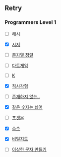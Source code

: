 ## Retry

### Programmers Level 1

- [ ] [해시](https://programmers.co.kr/learn/courses/30/lessons/42576)

- [x] [시저](https://programmers.co.kr/learn/courses/30/lessons/12926)

- [ ] [문자열 정렬](https://programmers.co.kr/learn/courses/30/lessons/12915)

- [ ] [다트게임](https://programmers.co.kr/learn/courses/30/lessons/17682
  )

- [ ] [K](https://programmers.co.kr/learn/courses/30/lessons/42748)

- [x] [직사각형](https://programmers.co.kr/learn/courses/30/lessons/86491)

- [ ] [존재하지 않는..](https://programmers.co.kr/learn/courses/30/lessons/86051
  )

- [x] [같은 숫자는 싫어](https://programmers.co.kr/learn/courses/30/lessons/12906)

- [ ] [포켓몬](https://programmers.co.kr/learn/courses/30/lessons/1845)

- [x] [소수](https://programmers.co.kr/learn/courses/30/lessons/12921)

- [x] [비밀지도](https://programmers.co.kr/learn/courses/30/lessons/17681)

- [ ] [이상한 문자 만들기](https://programmers.co.kr/learn/courses/30/lessons/12930
  )